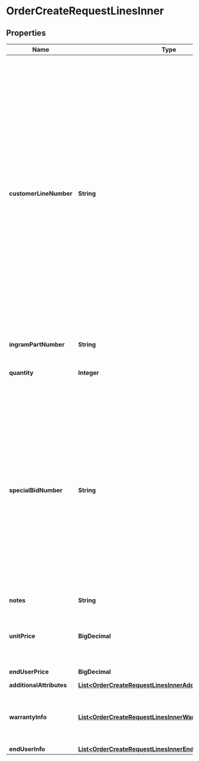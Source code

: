 

# OrderCreateRequestLinesInner


## Properties

| Name | Type | Description | Notes |
|------------ | ------------- | ------------- | -------------|
|**customerLineNumber** | **String** | The reseller&#39;s line item number for reference in their system. The customer line number needs to be a unique numeric value between 1 and 884. In the event we receive duplicate values or alphanumeric values in the customer line number, we will re-sequence the customer line number. To prevent re-sequencing, please use a unique numeric value between 1 and 884 in the customer line number. |  [optional] |
|**ingramPartNumber** | **String** | The unique IngramMicro part number. |  [optional] |
|**quantity** | **Integer** | The requested quantity of the line item. |  [optional] |
|**specialBidNumber** | **String** | The line-level bid number provided to the reseller by the vendor for special pricing and discounts. Used to track the bid number in the case of split orders or where different line items have different bid numbers. Line-level bid number take precedence over header-level bid numbers. |  [optional] |
|**notes** | **String** | Line-level notes. |  [optional] |
|**unitPrice** | **BigDecimal** | The reseller-requested unit price for the line item. The unit price is not guaranteed. |  [optional] |
|**endUserPrice** | **BigDecimal** | The end user price. |  [optional] |
|**additionalAttributes** | [**List&lt;OrderCreateRequestLinesInnerAdditionalAttributesInner&gt;**](OrderCreateRequestLinesInnerAdditionalAttributesInner.md) |  |  [optional] |
|**warrantyInfo** | [**List&lt;OrderCreateRequestLinesInnerWarrantyInfoInner&gt;**](OrderCreateRequestLinesInnerWarrantyInfoInner.md) | Warranty details for the line. This is required in case of warranty orders. |  [optional] |
|**endUserInfo** | [**List&lt;OrderCreateRequestLinesInnerEndUserInfoInner&gt;**](OrderCreateRequestLinesInnerEndUserInfoInner.md) |  |  [optional] |



